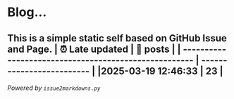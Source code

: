 # Blog...
This is a simple static self based on GitHub Issue and Page.
| :alarm_clock: Late updated                            | :page_facing_up: posts |
| ----------------------------------------------------- | ------------------------- |
|2025-03-19 12:46:33 | 23 |
---
*Powered by `issue2markdowns.py`*